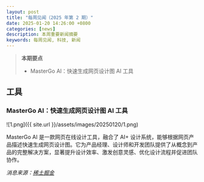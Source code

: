 ```yaml
---
layout: post
title: "每周见闻（2025 年第 2 期）"
date: 2025-01-20 14:26:00 +0800
categories: [news]
description: 本周重要新闻摘要
keywords: 每周见闻, 科技, 新闻
---
```


> **本期要点**
>
> - MasterGo AI：快速生成网页设计图 AI 工具

## 工具

### MasterGo AI：快速生成网页设计图 AI 工具

![1.png]({{ site.url }}/assets/images/20250120/1.png)

MasterGo AI 是一款网页在线设计工具，融合了 AI+ 设计系统，能够根据网页产品描述快速生成网页设计图。它为产品经理、设计师和开发团队提供了从概念到产品的完整解决方案，显著提升设计效率、激发创意灵感、优化设计流程并促进团队协作。

*消息来源：[稀土掘金](https://juejin.cn/post/7441231092226572307)*
